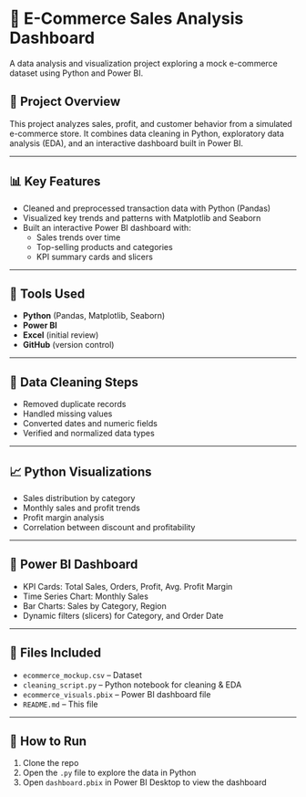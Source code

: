 # 🛒 E-Commerce Sales Analysis Dashboard

A data analysis and visualization project exploring a mock e-commerce dataset using Python and Power BI.

## 📁 Project Overview

This project analyzes sales, profit, and customer behavior from a simulated e-commerce store. It combines data cleaning in Python, exploratory data analysis (EDA), and an interactive dashboard built in Power BI.

---

## 📊 Key Features

- Cleaned and preprocessed transaction data with Python (Pandas)
- Visualized key trends and patterns with Matplotlib and Seaborn
- Built an interactive Power BI dashboard with:
  - Sales trends over time
  - Top-selling products and categories
  - KPI summary cards and slicers

---

## 🧰 Tools Used

- **Python** (Pandas, Matplotlib, Seaborn)
- **Power BI**
- **Excel** (initial review)
- **GitHub** (version control)

---

## 🧼 Data Cleaning Steps

- Removed duplicate records
- Handled missing values
- Converted dates and numeric fields
- Verified and normalized data types

---

## 📈 Python Visualizations

- Sales distribution by category
- Monthly sales and profit trends
- Profit margin analysis
- Correlation between discount and profitability

---

## 🧮 Power BI Dashboard

- KPI Cards: Total Sales, Orders, Profit, Avg. Profit Margin
- Time Series Chart: Monthly Sales
- Bar Charts: Sales by Category, Region
- Dynamic filters (slicers) for Category, and Order Date

---

## 📂 Files Included

- `ecommerce_mockup.csv` – Dataset
- `cleaning_script.py` – Python notebook for cleaning & EDA
- `ecommerce_visuals.pbix` – Power BI dashboard file
- `README.md` – This file

---

## 🚀 How to Run

1. Clone the repo  
2. Open the `.py` file to explore the data in Python  
3. Open `dashboard.pbix` in Power BI Desktop to view the dashboard
